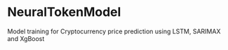 # NeuralTokenModel
Model training for Cryptocurrency price prediction using LSTM, SARIMAX and XgBoost
